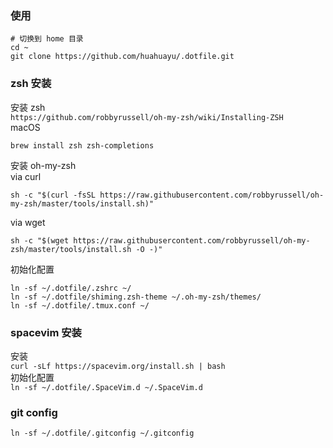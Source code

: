 ### 使用
```shell
# 切换到 home 目录
cd ~
git clone https://github.com/huahuayu/.dotfile.git
```

### zsh 安装
安装 zsh  
`https://github.com/robbyrussell/oh-my-zsh/wiki/Installing-ZSH`  
macOS
```shell
brew install zsh zsh-completions
```

安装 oh-my-zsh  
via curl
```shell
sh -c "$(curl -fsSL https://raw.githubusercontent.com/robbyrussell/oh-my-zsh/master/tools/install.sh)"
```
via wget
```shell
sh -c "$(wget https://raw.githubusercontent.com/robbyrussell/oh-my-zsh/master/tools/install.sh -O -)"
```


初始化配置  
```shell
ln -sf ~/.dotfile/.zshrc ~/  
ln -sf ~/.dotfile/shiming.zsh-theme ~/.oh-my-zsh/themes/
ln -sf ~/.dotfile/.tmux.conf ~/
```

### spacevim 安装
安装  
`curl -sLf https://spacevim.org/install.sh | bash`  
初始化配置  
`ln -sf ~/.dotfile/.SpaceVim.d ~/.SpaceVim.d` 

### git config
```shell
ln -sf ~/.dotfile/.gitconfig ~/.gitconfig
```

